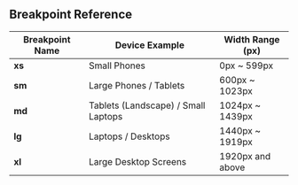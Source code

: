 

## Breakpoint Reference

| Breakpoint Name | Device Example         | Width Range (px)    |
|------------------|------------------------|---------------------|
| **xs**          | Small Phones           | 0px ~ 599px         |
| **sm**          | Large Phones / Tablets | 600px ~ 1023px      |
| **md**          | Tablets (Landscape) / Small Laptops | 1024px ~ 1439px |
| **lg**          | Laptops / Desktops     | 1440px ~ 1919px     |
| **xl**          | Large Desktop Screens  | 1920px and above    |